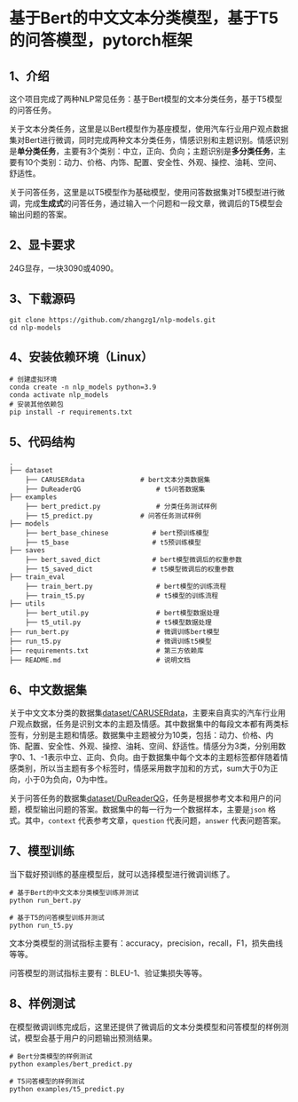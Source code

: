 # 基于Bert的中文文本分类模型，基于T5的问答模型，pytorch框架

## 1、介绍

这个项目完成了两种NLP常见任务：基于Bert模型的文本分类任务，基于T5模型的问答任务。

关于文本分类任务，这里是以Bert模型作为基座模型，使用汽车行业用户观点数据集对Bert进行微调，同时完成两种文本分类任务，情感识别和主题识别。情感识别是**单分类任务**，主要有3个类别：中立，正向、负向；主题识别是**多分类任务**，主要有10个类别：动力、价格、内饰、配置、安全性、外观、操控、油耗、空间、舒适性。

关于问答任务，这里是以T5模型作为基础模型，使用问答数据集对T5模型进行微调，完成**生成式**的问答任务，通过输入一个问题和一段文章，微调后的T5模型会输出问题的答案。

## 2、显卡要求

24G显存，一块3090或4090。

## 3、下载源码

```
git clone https://github.com/zhangzg1/nlp-models.git
cd nlp-models
```

## 4、安装依赖环境（Linux）

```
# 创建虚拟环境
conda create -n nlp_models python=3.9
conda activate nlp_models
# 安装其他依赖包
pip install -r requirements.txt
```

## 5、代码结构

```text
.
├── dataset                           
    ├── CARUSERdata	             # bert文本分类数据集
    ├── DuReaderQG                   # t5问答数据集
├── examples
    ├── bert_predict.py              # 分类任务测试样例
    ├── t5_predict.py		     # 问答任务测试样例
├── models
    ├── bert_base_chinese           # bert预训练模型
    ├── t5_base                     # t5预训练模型
├── saves
    ├── bert_saved_dict             # bert模型微调后的权重参数
    ├── t5_saved_dict               # t5模型微调后的权重参数
├── train_eval
    ├── train_bert.py                # bert模型的训练流程
    ├── train_t5.py                  # t5模型的训练流程
├── utils
    ├── bert_util.py                 # bert模型数据处理
    ├── t5_util.py                   # t5模型数据处理
├── run_bert.py                      # 微调训练bert模型
├── run_t5.py                        # 微调训练t5模型
├── requirements.txt                 # 第三方依赖库
├── README.md                        # 说明文档             
```

## 6、中文数据集

关于中文文本分类的数据集[dataset/CARUSERdata](https://github.com/zhangzg1/nlp-models/tree/main/dataset/CARUSERdata)，主要来自真实的汽车行业用户观点数据，任务是识别文本的主题及情感。其中数据集中的每段文本都有两类标签有，分别是主题和情感。数据集中主题被分为10类，包括：动力、价格、内饰、配置、安全性、外观、操控、油耗、空间、舒适性。情感分为3类，分别用数字0、1、-1表示中立、正向、负向。由于数据集中每个文本的主题标签都伴随着情感类别，所以当主题有多个标签时，情感采用数字加和的方式，sum大于0为正向，小于0为负向，0为中性。

关于问答任务的数据集[dataset/DuReaderQG](https://github.com/zhangzg1/nlp-models/tree/main/dataset/DuReaderQG)，任务是根据参考文本和用户的问题，模型输出问题的答案。数据集中的每一行为一个数据样本，主要是`json` 格式。其中，`context` 代表参考文章，`question` 代表问题，`answer` 代表问题答案。

## 7、模型训练

当下载好预训练的基座模型后，就可以选择模型进行微调训练了。

```
# 基于Bert的中文文本分类模型训练并测试
python run_bert.py

# 基于T5的问答模型训练并测试
python run_t5.py
```

文本分类模型的测试指标主要有：accuracy，precision，recall，F1，损失曲线等等。

问答模型的测试指标主要有：BLEU-1、验证集损失等等。

## 8、样例测试

在模型微调训练完成后，这里还提供了微调后的文本分类模型和问答模型的样例测试，模型会基于用户的问题输出预测结果。

```
# Bert分类模型的样例测试
python examples/bert_predict.py

# T5问答模型的样例测试
python examples/t5_predict.py
```